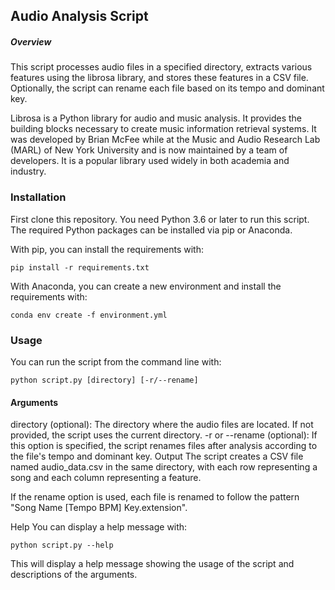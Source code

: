 ## Audio Analysis Script
##### Overview
This script processes audio files in a specified directory, extracts various features using the librosa library, and stores these features in a CSV file. Optionally, the script can rename each file based on its tempo and dominant key.

Librosa is a Python library for audio and music analysis. It provides the building blocks necessary to create music information retrieval systems. It was developed by Brian McFee while at the Music and Audio Research Lab (MARL) of New York University and is now maintained by a team of developers. It is a popular library used widely in both academia and industry.

### Installation
First clone this repository. You need Python 3.6 or later to run this script. The required Python packages can be installed via pip or Anaconda.

With pip, you can install the requirements with:

```
pip install -r requirements.txt
```

With Anaconda, you can create a new environment and install the requirements with:

```
conda env create -f environment.yml
```

### Usage 
You can run the script from the command line with:

```
python script.py [directory] [-r/--rename]
```

#### Arguments
directory (optional): The directory where the audio files are located. If not provided, the script uses the current directory.
-r or --rename (optional): If this option is specified, the script renames files after analysis according to the file's tempo and dominant key.
Output
The script creates a CSV file named audio_data.csv in the same directory, with each row representing a song and each column representing a feature.

If the rename option is used, each file is renamed to follow the pattern "Song Name [Tempo BPM] Key.extension".

Help
You can display a help message with:

```
python script.py --help
```
This will display a help message showing the usage of the script and descriptions of the arguments.

